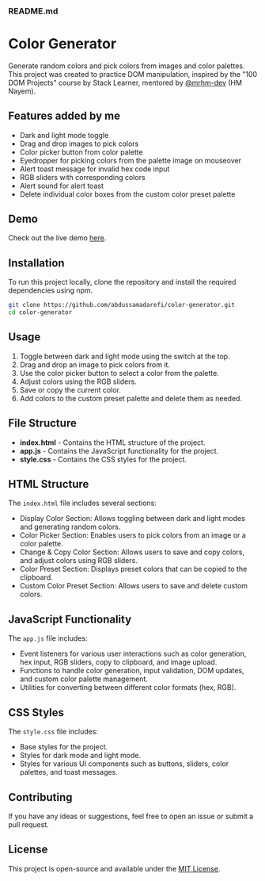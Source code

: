 ### README.md

# Color Generator

Generate random colors and pick colors from images and color palettes. This project was created to practice DOM manipulation, inspired by the "100 DOM Projects" course by Stack Learner, mentored by [@mrhm-dev](https://github.com/mrhm-dev) (HM Nayem).

## Features added by me

- Dark and light mode toggle
- Drag and drop images to pick colors
- Color picker button from color palette
- Eyedropper for picking colors from the palette image on mouseover
- Alert toast message for invalid hex code input
- RGB sliders with corresponding colors
- Alert sound for alert toast
- Delete individual color boxes from the custom color preset palette

## Demo

Check out the live demo [here](https://incandescent-brigadeiros-5ffa0f.netlify.app/).

## Installation

To run this project locally, clone the repository and install the required dependencies using npm.

```bash
git clone https://github.com/abdussamadarefi/color-generator.git
cd color-generator
```

## Usage

1. Toggle between dark and light mode using the switch at the top.
2. Drag and drop an image to pick colors from it.
3. Use the color picker button to select a color from the palette.
4. Adjust colors using the RGB sliders.
5. Save or copy the current color.
6. Add colors to the custom preset palette and delete them as needed.

## File Structure

- **index.html** - Contains the HTML structure of the project.
- **app.js** - Contains the JavaScript functionality for the project.
- **style.css** - Contains the CSS styles for the project.

## HTML Structure

The `index.html` file includes several sections:
- Display Color Section: Allows toggling between dark and light modes and generating random colors.
- Color Picker Section: Enables users to pick colors from an image or a color palette.
- Change & Copy Color Section: Allows users to save and copy colors, and adjust colors using RGB sliders.
- Color Preset Section: Displays preset colors that can be copied to the clipboard.
- Custom Color Preset Section: Allows users to save and delete custom colors.

## JavaScript Functionality

The `app.js` file includes:
- Event listeners for various user interactions such as color generation, hex input, RGB sliders, copy to clipboard, and image upload.
- Functions to handle color generation, input validation, DOM updates, and custom color palette management.
- Utilities for converting between different color formats (hex, RGB).

## CSS Styles

The `style.css` file includes:
- Base styles for the project.
- Styles for dark mode and light mode.
- Styles for various UI components such as buttons, sliders, color palettes, and toast messages.

## Contributing

If you have any ideas or suggestions, feel free to open an issue or submit a pull request.

## License

This project is open-source and available under the [MIT License](LICENSE).
